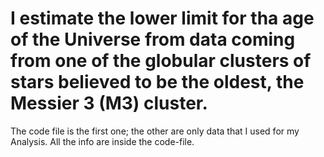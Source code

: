 
# I estimate the lower limit for tha age of the Universe from data coming from one of the globular clusters of stars believed to be the oldest, the Messier 3 (M3) cluster.
The code file is the first one; the other are only data that I used for my Analysis. All the info are inside the code-file.
